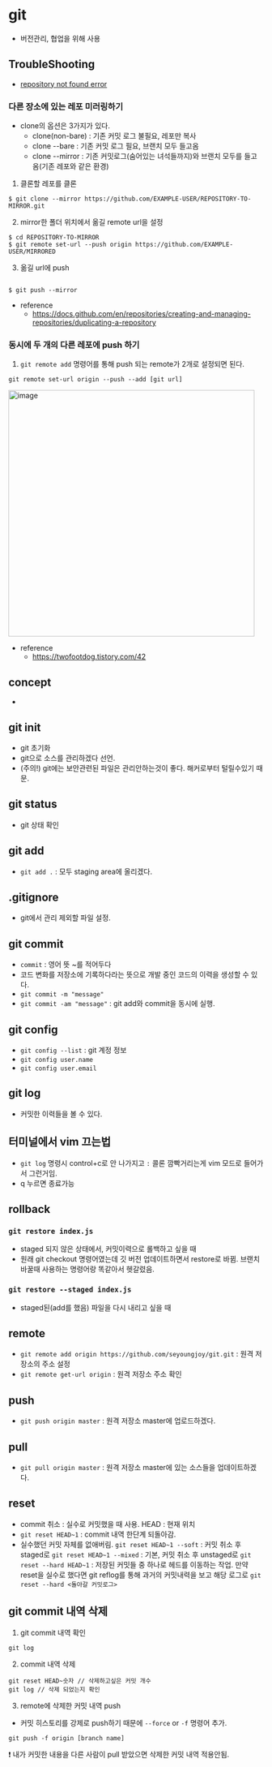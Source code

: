 # git
- 버전관리, 협업을 위해 사용

## TroubleShooting
- [repository not found error](/troubleShooting/repository-not-found.md)

### 다른 장소에 있는 레포 미러링하기
- clone의 옵션은 3가지가 있다.
  - clone(non-bare) : 기존 커밋 로그 불필요, 레포만 복사
  - clone --bare : 기존 커밋 로그 필요, 브랜치 모두 들고옴
  - clone --mirror : 기존 커밋로그(숨어있는 녀석들까지)와 브랜치 모두를 들고옴(기존 레포와  같은 환경)

1. 클론할 레포를 클론
```
$ git clone --mirror https://github.com/EXAMPLE-USER/REPOSITORY-TO-MIRROR.git
```
2. mirror한 폴더 위치에서 옮길 remote url을 설정
```
$ cd REPOSITORY-TO-MIRROR
$ git remote set-url --push origin https://github.com/EXAMPLE-USER/MIRRORED
```
3. 옮길 url에 push
```

$ git push --mirror
```

- reference
  - https://docs.github.com/en/repositories/creating-and-managing-repositories/duplicating-a-repository

### 동시에 두 개의 다른 레포에 push 하기
1. `git remote add` 명령어를 통해 push 되는 remote가 2개로 설정되면 된다.
```
git remote set-url origin --push --add [git url]
```
<img width="486" alt="image" src="https://user-images.githubusercontent.com/85421850/197744692-2d56f503-28fb-4b34-981b-dd9a11103653.png">

- reference
  - https://twofootdog.tistory.com/42
## concept
- 


## git init
- git 초기화
- git으로 소스를 관리하겠다 선언.
- (주의!) git에는 보안관련된 파일은 관리안하는것이 좋다. 해커로부터 털릴수있기 때문.

## git status
- git 상태 확인

## git add
- `git add .` : 모두 staging area에 올리겠다.

## .gitignore
- git에서 관리 제외할 파일 설정.

## git commit
- `commit` : 영어 뜻 ~를 적어두다
- 코드 변화를 저장소에 기록하다라는 뜻으로 개발 중인 코드의 이력을 생성할 수 있다.
- `git commit -m "message"`
- `git commit -am "message"` : git add와 commit을 동시에 실행.

## git config
- `git config --list` : git 계정 정보
- `git config user.name`
- `git config user.email`

## git log
- 커밋한 이력들을 볼 수 있다.

## 터미널에서 vim 끄는법
- `git log` 명령시 control+c로 안 나가지고 `:` 콜론 깜빡거리는게 vim 모드로 들어가서 그런거임.
- q 누르면 종료가능

## rollback
### `git restore index.js`
- staged 되지 않은 상태에서, 커밋이력으로 롤백하고 싶을 때
- 원래 git checkout 명령어였는데 깃 버전 업데이트하면서 restore로 바뀜. 브랜치 바꿀때 사용하는 명령어랑 똑같아서 헷갈렸음.
### `git restore --staged index.js`
- staged된(add를 했음) 파일을 다시 내리고 싶을 때

## remote
- `git remote add origin https://github.com/seyoungjoy/git.git` : 원격 저장소의 주소 설정
- `git remote get-url origin` : 원격 저장소 주소 확인

## push
- `git push origin master` : 원격 저장소 master에 업로드하겠다.

## pull
- `git pull origin master` : 원격 저장소 master에 있는 소스들을 업데이트하겠다.

## reset
- commit 취소 : 실수로 커밋했을 때 사용.
  HEAD : 현재 위치
- `git reset HEAD~1` : commit 내역 한단계 되돌아감.
- 실수했던 커밋 자체를 없애버림.
`git reset HEAD~1 --soft` : 커밋 취소 후 staged로
`git reset HEAD~1 --mixed` : 기본, 커밋 취소 후 unstaged로
`git reset --hard HEAD~1` : 저장된 커밋들 중 하나로 헤드를 이동하는 작업.
만약 reset을 실수로 했다면 git reflog를 통해 과거의 커밋내력을 보고 해당 로그로
`git reset --hard <돌아갈 커밋로그>`

## git commit 내역 삭제
1. git commit 내역 확인
```
git log
```

2. commit 내역 삭제
```
git reset HEAD~숫자 // 삭제하고싶은 커밋 개수
git log // 삭제 되었는지 확인
```

3. remote에 삭제한 커밋 내역 push
- 커밋 히스토리를 강제로 push하기 때문에 `--force` or `-f` 명령어 추가.

```
git push -f origin [branch name]
```

❗ 내가 커밋한 내용을 다른 사람이 pull 받았으면 삭제한 커밋 내역 적용안됨.
